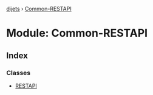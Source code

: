 [dijets](../README.md) › [Common-RESTAPI](common_restapi.md)

# Module: Common-RESTAPI

## Index

### Classes

* [RESTAPI](../classes/common_restapi.restapi.md)
